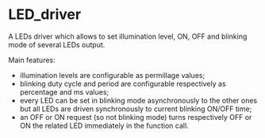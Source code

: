 # LED_driver
A LEDs driver which allows to set illumination level, ON, OFF and blinking mode of several LEDs output.

Main features:
 - illumination levels are configurable as permillage values;
 - blinking duty cycle and period are configurable respectively as percentage and ms values;
 - every LED can be set in blinking mode asynchronously to the other ones but all LEDs are driven synchronously to current blinking ON/OFF time;
 - an OFF or ON request (so not blinking mode) turns respectively OFF or ON the related LED immediately in the function call.

